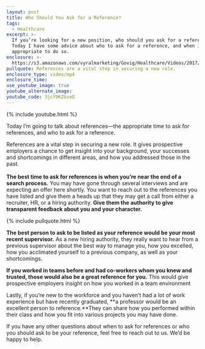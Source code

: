 ```yaml
---
layout: post
title: Who Should You Ask for a Reference?
tags:
  - Healthcare
excerpt: >-
  If you’re looking for a new position, who should you ask for a reference?
  Today I have some advice about who to ask for a reference, and when it’s
  appropriate to do so.
enclosure: >-
  https://s3.amazonaws.com/vyralmarketing/Govig/Healthcare/Videos/2017/The+Importance+Of+References.mp4
pullquote: References are a vital step in securing a new role.
enclosure_type: video/mp4
enclosure_time:
use_youtube_image: true
youtube_alternate_image:
youtube_code: 3jcY9KZGveQ
---
```



{% include youtube.html %}

Today I’m going to talk about references—the appropriate time to ask for references, and who to ask for a reference.

References are a vital step in securing a new role. It gives prospective employers a chance to get insight into your background, your successes and shortcomings in different areas, and how you addressed those in the past.<br><br>**The best time to ask for references is when you’re near the end of a search process.** You may have gone through several interviews and are expecting an offer here shortly. You want to reach out to the references you have listed and give them a heads up that they may get a call from either a recruiter, HR, or a hiring authority. **Give them the authority to give transparent feedback about you and your character.**

{% include pullquote.html %}

**The best person to ask to be listed as your reference would be your most recent supervisor.** As a new hiring authority, they really want to hear from a previous supervisor about the best way to manage you, how you excelled, how you acclimated yourself to a previous company, as well as your shortcomings.

**If you worked in teams before and had co-workers whom you knew and trusted, those would also be a great reference for you.** This would give prospective employers insight on how you worked in a team environment

Lastly, if you’re new to the workforce and you haven’t had a lot of work experience but have recently graduated, **a professor would be an excellent person to reference.**They can share how you performed within their class and how you fit into various projects you may have done.

If you have any other questions about when to ask for references or who you should ask to be your reference, feel free to reach out to us. We’d be happy to help.